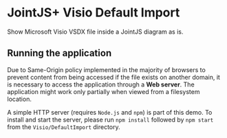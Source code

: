 # JointJS+ Visio Default Import

Show Microsoft Visio VSDX file inside a JointJS diagram as is.

## Running the application

Due to Same-Origin policy implemented in the majority of browsers to prevent content from being accessed if the file exists on another domain, it is necessary to access the application through a **Web server**. The application might work only partially when viewed from a filesystem location.

A simple HTTP server (requires `Node.js` and `npm`) is part of this demo. To install and start the server, please run `npm install` followed by `npm start` from the `Visio/DefaultImport` directory.
